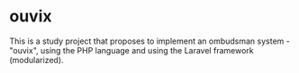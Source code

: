 # ouvix
This is a study project that proposes to implement an ombudsman system - "ouvix", using the PHP language and using the Laravel framework (modularized).
